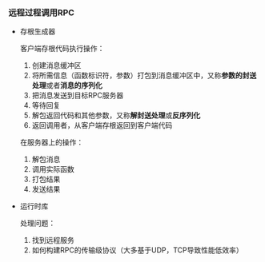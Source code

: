### 远程过程调用RPC

* 存根生成器

  客户端存根代码执行操作：

  1. 创建消息缓冲区
  2. 将所需信息（函数标识符，参数）打包到消息缓冲区中，又称**参数的封送处理**或者**消息的序列化**
  3. 把消息发送到目标RPC服务器
  4. 等待回复
  5. 解包返回代码和其他参数，又称**解封送处理**或**反序列化**
  6. 返回调用者，从客户端存根返回到客户端代码

  在服务器上的操作：

  1. 解包消息
  2. 调用实际函数
  3. 打包结果
  4. 发送结果

* 运行时库

  处理问题：

  1. 找到远程服务
  2. 如何构建RPC的传输级协议（大多基于UDP，TCP导致性能低效率）